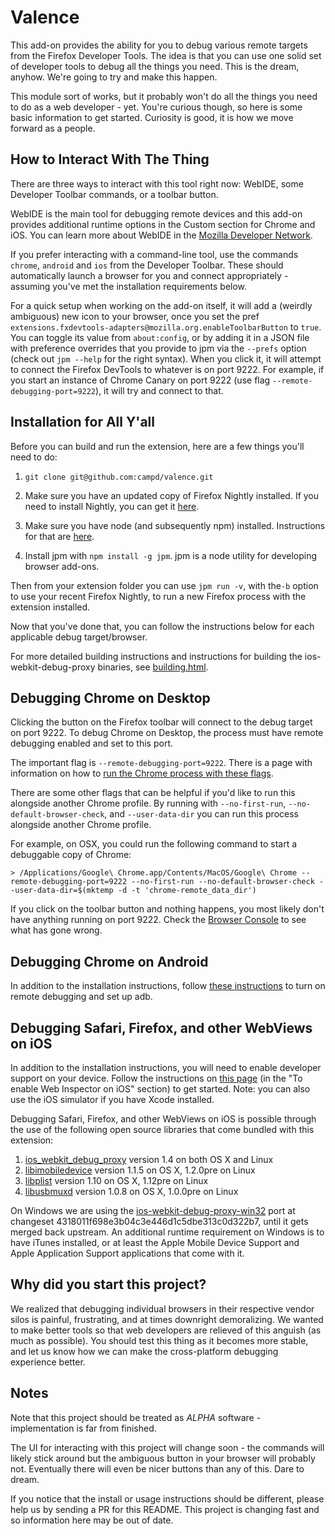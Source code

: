 Valence
=======

This add-on provides the ability for you to debug various remote targets from the Firefox Developer Tools. The idea is that you can use one solid set of developer tools to debug all the things you need. This is the dream, anyhow. We're going to try and make this happen.

This module sort of works, but it probably won't do all the things you need to do as a web developer - yet.  You're curious though, so here is some basic information to get started.  Curiosity is good, it is how we move forward as a people.

How to Interact With The Thing
------------------------------

There are three ways to interact with this tool right now: WebIDE, some Developer Toolbar commands, or a toolbar button.

WebIDE is the main tool for debugging remote devices and this add-on provides additional runtime options in the Custom section for Chrome and iOS. You can learn more about WebIDE in the [Mozilla Developer Network](https://developer.mozilla.org/docs/Tools/WebIDE).

If you prefer interacting with a command-line tool, use the commands `chrome`, `android` and `ios` from the Developer Toolbar. These should automatically launch a browser for you and connect appropriately - assuming you've met the installation requirements below.

For a quick setup when working on the add-on itself, it will add a (weirdly ambiguous) new icon to your browser, once you set the pref `extensions.fxdevtools-adapters@mozilla.org.enableToolbarButton` to `true`. You can toggle its value from `about:config`, or by adding it in a JSON file with preference overrides that you provide to jpm via the `--prefs` option (check out `jpm --help` for the right syntax). When you click it, it will attempt to connect the Firefox DevTools to whatever is on port 9222. For example, if you start an instance of Chrome Canary on port 9222 (use flag `--remote-debugging-port=9222`), it will try and connect to that.


Installation for All Y'all
------------------

Before you can build and run the extension, here are a few things you'll need to do:

1. `git clone git@github.com:campd/valence.git`

2. Make sure you have an updated copy of Firefox Nightly installed. If you need to install Nightly, you can get it [here](https://nightly.mozilla.org/).

3. Make sure you have node (and subsequently npm) installed. Instructions for that are [here](http://nodejs.org/download/).

4. Install jpm with `npm install -g jpm`. jpm is a node utility for developing browser add-ons.

Then from your extension folder you can use `jpm run -v`, with the`-b` option to use your recent Firefox Nightly, to run a new Firefox process with the extension installed.

Now that you've done that, you can follow the instructions below for each applicable debug target/browser.

For more detailed building instructions and instructions for building the ios-webkit-debug-proxy binaries, see [building.html](data/building.html).


Debugging Chrome on Desktop
-----------------

Clicking the button on the Firefox toolbar will connect to the debug target on port 9222.  To debug Chrome on Desktop, the process must have remote debugging enabled and set to this port.

The important flag is `--remote-debugging-port=9222`.  There is a page with information on how to [run the Chrome process with these flags](http://www.chromium.org/developers/how-tos/run-chromium-with-flags).

There are some other flags that can be helpful if you'd like to run this alongside another Chrome profile.  By running with `--no-first-run`, `--no-default-browser-check`, and `--user-data-dir` you can run this process alongside another Chrome profile.

For example, on OSX, you could run the following command to start a debuggable copy of Chrome:

    > /Applications/Google\ Chrome.app/Contents/MacOS/Google\ Chrome --remote-debugging-port=9222 --no-first-run --no-default-browser-check --user-data-dir=$(mktemp -d -t 'chrome-remote_data_dir')

If you click on the toolbar button and nothing happens, you most likely don't have anything running on port 9222.  Check the [Browser Console](https://developer.mozilla.org/docs/Tools/Browser_Console) to see what has gone wrong.

Debugging Chrome on Android
-----------------

In addition to the installation instructions, follow [these instructions](https://developer.chrome.com/devtools/docs/remote-debugging-legacy) to turn on remote debugging and set up adb.

Debugging Safari, Firefox, and other WebViews on iOS
-------------

In addition to the installation instructions, you will need to enable developer support on your device. Follow the instructions on [this page](https://developer.apple.com/library/mac/documentation/AppleApplications/Conceptual/Safari_Developer_Guide/GettingStarted/GettingStarted.html) (in the "To enable Web Inspector on iOS" section) to get started.  Note: you can also use the iOS simulator if you have Xcode installed.

Debugging Safari, Firefox, and other WebViews on iOS is possible through the use of the following open source libraries that come bundled with this extension:

1. [ios_webkit_debug_proxy](https://github.com/google/ios-webkit-debug-proxy) version 1.4 on both OS X and Linux
2. [libimobiledevice](https://github.com/libimobiledevice/libimobiledevice) version 1.1.5 on OS X, 1.2.0pre on Linux
3. [libplist](https://github.com/libimobiledevice/libplist) version 1.10 on OS X, 1.12pre on Linux
4. [libusbmuxd](https://github.com/libimobiledevice/libusbmuxd) version 1.0.8 on OS X, 1.0.0pre on Linux

On Windows we are using the [ios-webkit-debug-proxy-win32](https://github.com/artygus/ios-webkit-debug-proxy-win32) port at changeset 4318011f698e3b04c3e446d1c5dbe313c0d322b7, until it gets merged back upstream. An additional runtime requirement on Windows is to have iTunes installed, or at least the Apple Mobile Device Support and Apple Application Support applications that come with it.

Why did you start this project?
-------------------------------

We realized that debugging individual browsers in their respective vendor silos is painful, frustrating, and at times downright demoralizing. We wanted to make better tools so that web developers are relieved of this anguish (as much as possible). You should test this thing as it becomes more stable, and let us know how we can make the cross-platform debugging experience better.

Notes
-----

Note that this project should be treated as _ALPHA_ software - implementation is far from finished.

The UI for interacting with this project will change soon - the commands will likely stick around but the ambiguous button in your browser will probably not. Eventually there will even be nicer buttons than any of this. Dare to dream.

If you notice that the install or usage instructions should be different, please help us by sending a PR for this README. This project is changing fast and so information here may be out of date.
